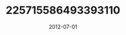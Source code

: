 ---
title: "225715586493393110"
image: "2012-07-01 17.23.36 225715586493393110_46248401"
date: "2012-07-01"
type: "photo"
---